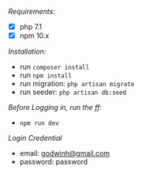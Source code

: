 *Requirements:*
- [X] php 7.1
- [X] npm 10.x

*Installation:*
- run `composer install`
- run `npm install`
- run migration: `php artisan migrate`
- run seeder: `php artisan db:seed`

*Before Logging in, run the ff:*
- `npm run dev`

*Login Credential*
- email: godwinh@gmail.com
- password: password
